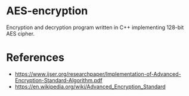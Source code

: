 # AES-encryption

Encryption and decryption program written in C++ implementing 128-bit AES cipher.

# References
- https://www.ijser.org/researchpaper/Implementation-of-Advanced-Encryption-Standard-Algorithm.pdf
- https://en.wikipedia.org/wiki/Advanced_Encryption_Standard
